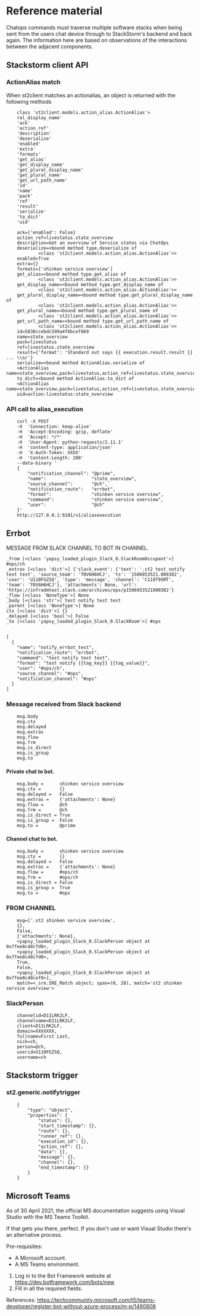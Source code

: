 # Reference material

Chatops commands must traverse multiple software stacks when being sent from the users chat device
through to StackStorm's backend and back again.  The information here are based on observations of the
interactions between the adjacent components.

## Stackstorm client API

### ActionAlias match
When st2client matches an actionalias, an object is returned with the following methods
```
    class 'st2client.models.action_alias.ActionAlias'>
    ral_display_name'
    'ack'
    'action_ref'
    'description'
    'deserialize'
    'enabled'
    'extra'
    'formats'
    'get_alias'
    'get_display_name'
    'get_plural_display_name'
    'get_plural_name'
    'get_url_path_name'
    'id'
    'name'
    'pack'
    'ref'
    'result'
    'serialize'
    'to_dict'
    'uid'

    ack={'enabled': False}
    action_ref=livestatus.state_overview
    description=Get an overview of Service states via ChatOps
    deserialize=<bound method type.deserialize of
            <class 'st2client.models.action_alias.ActionAlias'>>
    enabled=True
    extra={}
    formats=['shinken service overview']
    get_alias=<bound method type.get_alias of
            <class 'st2client.models.action_alias.ActionAlias'>>
    get_display_name=<bound method type.get_display_name of
            <class 'st2client.models.action_alias.ActionAlias'>>
    get_plural_display_name=<bound method type.get_plural_display_name of
            <class 'st2client.models.action_alias.ActionAlias'>>
    get_plural_name=<bound method type.get_plural_name of
            <class 'st2client.models.action_alias.ActionAlias'>>
    get_url_path_name=<bound method type.get_url_path_name of
            <class 'st2client.models.action_alias.ActionAlias'>>
    id=5830ccebdc599a4f6bcef869
    name=state_overview
    pack=livestatus
    ref=livestatus.state_overview
    result={'format': 'Standard out says {{ execution.result.result }} ... \\o/'}
    serialize=<bound method ActionAlias.serialize of
    <ActionAlias name=state_overview,pack=livestatus,action_ref=livestatus.state_overview>>
    to_dict=<bound method ActionAlias.to_dict of
    <ActionAlias name=state_overview,pack=livestatus,action_ref=livestatus.state_overview>>
    uid=action:livestatus:state_overview
```

### API call to alias_execution

```
    curl -X POST
    -H  'Connection: keep-alive'
    -H  'Accept-Encoding: gzip, deflate'
    -H  'Accept: */*'
    -H  'User-Agent: python-requests/2.11.1'
    -H  'content-type: application/json'
    -H  'X-Auth-Token: XXXX'
    -H  'Content-Length: 200'
    --data-binary '
    {
        "notification_channel": "@prime",
        "name":                 "state_overview",
        "source_channel":       "@ch",
        "notification_route":   "errbot",
        "format":               "shinken service overview",
        "command":              "shinken service overview",
        "user":                 "@ch"
    }'
    http://127.0.0.1:9101/v1/aliasexecution
```


## Errbot

MESSAGE FROM SLACK CHANNEL TO BOT IN CHANNEL.
```
_from [<class 'yapsy_loaded_plugin_Slack_0.SlackRoomOccupant'>] #ops/ch
_extras [<class 'dict'>] {'slack_event': {'text': '.st2 test notify test test', 'source_team': 'T0V6H6HCJ', 'ts': '1506953521.000382', 'user': 'U110FGZSQ', 'type': 'message', 'channel': 'C110T9SMT', 'team': 'T0V6H6HCJ'}, 'attachments': None, 'url': 'https://infradmtest.slack.com/archives/ops/p1506953521000382'}
_flow [<class 'NoneType'>] None
_body [<class 'str'>] test notify test test
_parent [<class 'NoneType'>] None
ctx [<class 'dict'>] {}
_delayed [<class 'bool'>] False
_to [<class 'yapsy_loaded_plugin_Slack_0.SlackRoom'>] #ops


[
  {
    "name": "notify_errbot_test",
    "notification_route": "errbot",
    "command": "test notify test test",
    "format": "test notify {{tag_key}} {{tag_value}}",
    "user": "#ops/ch",
    "source_channel": "#ops",
    "notification_channel": "#ops"
  }
]
```


### Message received from Slack backend
```
    msg.body
    msg.ctx
    msg.delayed
    msg.extras
    msg.flow
    msg.frm
    msg.is_direct
    msg.is_group
    msg.to
```

#### Private chat to bot.
```
    msg.body =      shinken service overview
    msg.ctx =       {}
    msg.delayed =   False
    msg.extras =    {'attachments': None}
    msg.flow =      @ch
    msg.frm =       @ch
    msg.is_direct = True
    msg.is_group =  False
    msg.to =        @prime
```

#### Channel chat to bot.
```
    msg.body =      shinken service overview
    msg.ctx =       {}
    msg.delayed =   False
    msg.extras =    {'attachments': None}
    msg.flow =      #ops/ch
    msg.frm =       #ops/ch
    msg.is_direct = False
    msg.is_group =  True
    msg.to =        #ops
```

### FROM CHANNEL

```
    msg=['.st2 shinken service overview',
    {},
    False,
    {'attachments': None},
    <yapsy_loaded_plugin_Slack_0.SlackPerson object at 0x7fee8c48cfd0>,
    <yapsy_loaded_plugin_Slack_0.SlackPerson object at 0x7fee8c48cfd0>,
    True,
    False,
    <yapsy_loaded_plugin_Slack_0.SlackPerson object at 0x7fee8c48cef0>],
    match=<_sre.SRE_Match object; span=(0, 28), match='st2 shinken service overview'>
```

### SlackPerson
```
    channelid=D11LRK2LF,
    channelname=D11LRK2LF,
    client=D11LRK2LF,
    domain=XXXXXXX,
    fullname=First Last,
    nick=ch,
    person=@ch,
    userid=U110FGZSQ,
    username=ch
```

## Stackstorm trigger

### st2.generic.notifytrigger
```
    {
        "type": "object",
        "properties": {
            "status": {},
            "start_timestamp": {},
            "route": {},
            "runner_ref": {},
            "execution_id": {},
            "action_ref": {},
            "data": {},
            "message": {},
            "channel": {},
            "end_timestamp": {}
        }
    }
```


## Microsoft Teams

As of 30 April 2021, the official MS documentation suggests using Visual Studio with the MS Teams Toolkit.

If that gets you there, perfect.  If you don't use or want Visual Studio there's an alternative process.

Pre-requisites:
  - A Microsoft account.
  - A MS Teams environment.

1. Log in to the Bot Framework website at https://dev.botframework.com/bots/new
2. Fill in all the required fields.


References:
https://techcommunity.microsoft.com/t5/teams-developer/register-bot-without-azure-process/m-p/1490808
